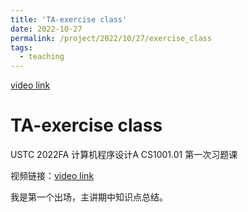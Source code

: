 ```yaml
---
title: 'TA-exercise class'
date: 2022-10-27
permalink: /project/2022/10/27/exercise_class
tags:
  - teaching
---
```

[video link](https://live.eeo.cn/m.html?lessonKey=3d309efeb2af88a2)







# TA-exercise class

USTC 2022FA 计算机程序设计A CS1001.01 第一次习题课

视频链接：[video link](https://live.eeo.cn/m.html?lessonKey=3d309efeb2af88a2)

我是第一个出场，主讲期中知识点总结。

